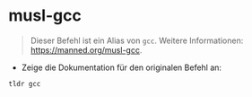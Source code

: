 # musl-gcc

> Dieser Befehl ist ein Alias von `gcc`.
> Weitere Informationen: <https://manned.org/musl-gcc>.

- Zeige die Dokumentation für den originalen Befehl an:

`tldr gcc`
